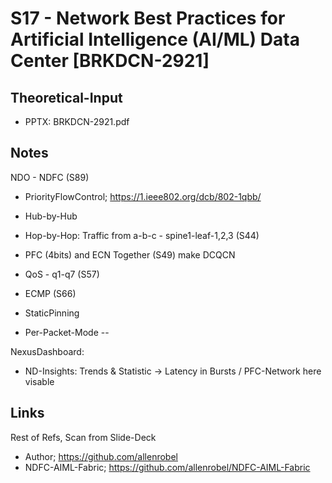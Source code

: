 # S17 - Network Best Practices for Artificial Intelligence (AI/ML) Data Center [BRKDCN-2921]

## Theoretical-Input

  - PPTX: BRKDCN-2921.pdf

## Notes

NDO - NDFC (S89)

 - PriorityFlowControl; https://1.ieee802.org/dcb/802-1qbb/
  - Hub-by-Hub
  - Hop-by-Hop: Traffic from a-b-c - spine1-leaf-1,2,3 (S44)

 - PFC (4bits) and ECN Together (S49) make DCQCN

 - QoS - q1-q7 (S57)
 - ECMP (S66)

 - StaticPinning
 - Per-Packet-Mode
--

NexusDashboard:
 - ND-Insights: Trends & Statistic
  -> Latency in Bursts / PFC-Network here visable 

## Links

Rest of Refs, Scan from Slide-Deck

- Author; https://github.com/allenrobel
- NDFC-AIML-Fabric; https://github.com/allenrobel/NDFC-AIML-Fabric

